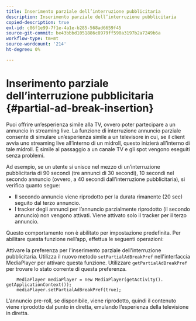 ```yaml
---
title: Inserimento parziale dell’interruzione pubblicitaria
description: Inserimento parziale dell’interruzione pubblicitaria
copied-description: true
exl-id: c86f1e99-7f1e-4a1e-b285-568ad6659f45
source-git-commit: be43bbbd1051886c8979ff590a3197b2a7249b6a
workflow-type: tm+mt
source-wordcount: '214'
ht-degree: 0%

---
```


# Inserimento parziale dell’interruzione pubblicitaria {#partial-ad-break-insertion}

Puoi offrire un’esperienza simile alla TV, ovvero poter partecipare a un annuncio in streaming live. La funzione di interruzione annuncio parziale consente di simulare un’esperienza simile a un televisore in cui, se il client avvia uno streaming live all’interno di un midroll, questo inizierà all’interno di tale midroll. È simile al passaggio a un canale TV e gli spot vengono eseguiti senza problemi.

Ad esempio, se un utente si unisce nel mezzo di un’interruzione pubblicitaria di 90 secondi (tre annunci di 30 secondi), 10 secondi nel secondo annuncio (ovvero, a 40 secondi dall’interruzione pubblicitaria), si verifica quanto segue:

* Il secondo annuncio viene riprodotto per la durata rimanente (20 sec) seguito dal terzo annuncio.
* I tracker degli annunci per l’annuncio parzialmente riprodotto (il secondo annuncio) non vengono attivati. Viene attivato solo il tracker per il terzo annuncio.

Questo comportamento non è abilitato per impostazione predefinita. Per abilitare questa funzione nell’app, effettua le seguenti operazioni:

Attivare la preferenza per l&#39;inserimento parziale dell&#39;interruzione pubblicitaria. Utilizza il nuovo metodo `setPartialAdBreakPref` nell&#39;interfaccia MediaPlayer per attivare questa funzione. Utilizzare `getPartialAdBreakPref` per trovare lo stato corrente di questa preferenza.

```
    MediaPlayer mediaPlayer = new MediaPlayer(getActivity(). getApplicationContext()); 
    mediaPlayer.setPartialAdBreakPref(true);
```

L’annuncio pre-roll, se disponibile, viene riprodotto, quindi il contenuto viene riprodotto dal punto in diretta, emulando l’esperienza della televisione in diretta.
